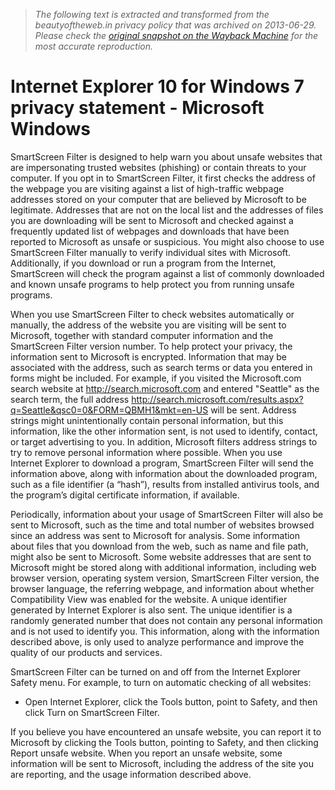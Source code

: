 > *The following text is extracted and transformed from the beautyoftheweb.in privacy policy that was archived on 2013-06-29. Please check the [original snapshot on the Wayback Machine](https://web.archive.org/web/20130629092746id_/http%3A//windows.microsoft.com/en-us/internet-explorer/ie10-win7-privacy-statement) for the most accurate reproduction.*

# Internet Explorer 10 for Windows 7 privacy statement - Microsoft Windows

SmartScreen Filter is designed to help warn you about unsafe websites that are impersonating trusted websites (phishing) or contain threats to your computer. If you opt in to SmartScreen Filter, it first checks the address of the webpage you are visiting against a list of high-traffic webpage addresses stored on your computer that are believed by Microsoft to be legitimate. Addresses that are not on the local list and the addresses of files you are downloading will be sent to Microsoft and checked against a frequently updated list of webpages and downloads that have been reported to Microsoft as unsafe or suspicious. You might also choose to use SmartScreen Filter manually to verify individual sites with Microsoft. Additionally, if you download or run a program from the Internet, SmartScreen will check the program against a list of commonly downloaded and known unsafe programs to help protect you from running unsafe programs. 

When you use SmartScreen Filter to check websites automatically or manually, the address of the website you are visiting will be sent to Microsoft, together with standard computer information and the SmartScreen Filter version number. To help protect your privacy, the information sent to Microsoft is encrypted. Information that may be associated with the address, such as search terms or data you entered in forms might be included. For example, if you visited the Microsoft.com search website at http://search.microsoft.com and entered "Seattle" as the search term, the full address http://search.microsoft.com/results.aspx?q=Seattle&qsc0=0&FORM=QBMH1&mkt=en-US will be sent. Address strings might unintentionally contain personal information, but this information, like the other information sent, is not used to identify, contact, or target advertising to you. In addition, Microsoft filters address strings to try to remove personal information where possible. When you use Internet Explorer to download a program, SmartScreen Filter will send the information above, along with information about the downloaded program, such as a file identifier (a “hash”), results from installed antivirus tools, and the program’s digital certificate information, if available. 

Periodically, information about your usage of SmartScreen Filter will also be sent to Microsoft, such as the time and total number of websites browsed since an address was sent to Microsoft for analysis. Some information about files that you download from the web, such as name and file path, might also be sent to Microsoft. Some website addresses that are sent to Microsoft might be stored along with additional information, including web browser version, operating system version, SmartScreen Filter version, the browser language, the referring webpage, and information about whether Compatibility View was enabled for the website. A unique identifier generated by Internet Explorer is also sent. The unique identifier is a randomly generated number that does not contain any personal information and is not used to identify you. This information, along with the information described above, is only used to analyze performance and improve the quality of our products and services. 

SmartScreen Filter can be turned on and off from the Internet Explorer Safety menu. For example, to turn on automatic checking of all websites: 

  * Open Internet Explorer, click the Tools button, point to Safety, and then click Turn on SmartScreen Filter. 




If you believe you have encountered an unsafe website, you can report it to Microsoft by clicking the Tools button, pointing to Safety, and then clicking Report unsafe website. When you report an unsafe website, some information will be sent to Microsoft, including the address of the site you are reporting, and the usage information described above. 
